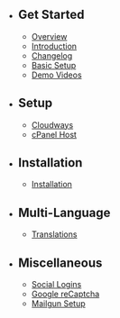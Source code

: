- ## Get Started
    - [Overview](/{{version}}/overview)
    - [Introduction](/{{version}}/introduction)
    - [Changelog](/{{version}}/changelog)
    - [Basic Setup](/{{version}}/basic-setup)
    - [Demo Videos](/{{version}}/demo-videos)
- ## Setup
    - [Cloudways](/{{version}}/setup/cloudways)
    - [cPanel Host](/{{version}}/setup/cpanel)
- ## Installation
    - [Installation](/{{version}}/installation/overview)
- ## Multi-Language
    - [Translations](https://github.com/LaraPass/Translations)
- ## Miscellaneous
    - [Social Logins](/{{version}}/misc/social-logins)
    - [Google reCaptcha](/{{version}}/misc/recaptcha)
    - [Mailgun Setup](/{{version}}/misc/mailgun)